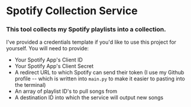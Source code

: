 # Spotify Collection Service
### This tool collects my Spotify playlists into a collection.
I've provided a credentials template if you'd like to use this project for yourself. You will need to provide:
- Your Spotify App's Client ID
- Your Spotify App's Client Secret
- A redirect URL to which Spotify can send their token (I use my Github profile -- which is written into `main.py` to make it easier to pasting into the terminal)
- An array of playlist ID's to pull songs from
- A destination ID into which the service will output new songs